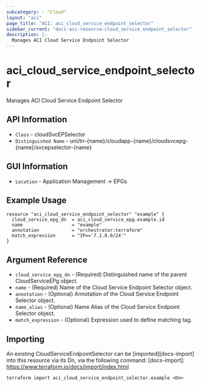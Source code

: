 ```yaml
---
subcategory: - "Cloud"
layout: "aci"
page_title: "ACI: aci_cloud_service_endpoint_selector"
sidebar_current: "docs-aci-resource-cloud_service_endpoint_selector"
description: |-
  Manages ACI Cloud Service Endpoint Selector
---
```


# aci_cloud_service_endpoint_selector #

Manages ACI Cloud Service Endpoint Selector

## API Information ##

* `Class` - cloudSvcEPSelector
* `Distinguished Name` - uni/tn-{name}/cloudapp-{name}/cloudsvcepg-{name}/svcepselector-{name}

## GUI Information ##

* `Location` - Application Management -> EPGs


## Example Usage ##

```hcl
resource "aci_cloud_service_endpoint_selector" "example" {
  cloud_service_epg_dn  = aci_cloud_service_epg.example.id
  name                  = "example"
  annotation            = "orchestrator:terraform"
  match_expression      = "IP=='7.1.0.0/24'"
}
```

## Argument Reference ##

* `cloud_service_epg_dn` - (Required) Distinguished name of the parent CloudServiceEPg object.
* `name` - (Required) Name of the Cloud Service Endpoint Selector object.
* `annotation` - (Optional) Annotation of the Cloud Service Endpoint Selector object.
* `name_alias` - (Optional) Name Alias of the Cloud Service Endpoint Selector object.
* `match_expression` - (Optional) Expression used to define matching tag.



## Importing ##

An existing CloudServiceEndpointSelector can be [imported][docs-import] into this resource via its Dn, via the following command:
[docs-import]: https://www.terraform.io/docs/import/index.html


```
terraform import aci_cloud_service_endpoint_selector.example <Dn>
```